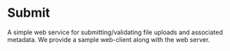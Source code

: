 # Submit

A simple web service for submitting/validating file uploads and associated
metadata.  We provide a sample web-client along with the web server.
